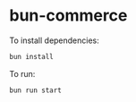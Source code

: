 # bun-commerce

To install dependencies:

```bash
bun install
```

To run:

```bash
bun run start
```

